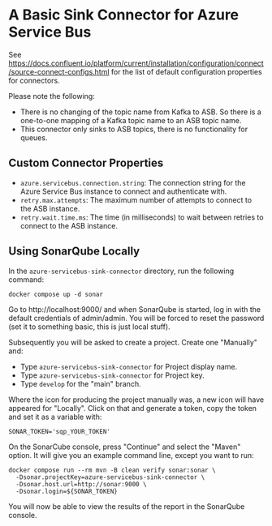 # A Basic Sink Connector for Azure Service Bus

See <https://docs.confluent.io/platform/current/installation/configuration/connect/source-connect-configs.html>
for the list of default configuration properties for connectors.

Please note the following:

- There is no changing of the topic name from Kafka to ASB.  So there is a one-to-one mapping of a Kafka topic name to an ASB topic name.
- This connector only sinks to ASB topics, there is no functionality for queues.

## Custom Connector Properties

- `azure.servicebus.connection.string`: The connection string for the Azure Service Bus instance to connect and authenticate with.
- `retry.max.attempts`: The maximum number of attempts to connect to the ASB instance.
- `retry.wait.time.ms`: The time (in milliseconds) to wait between retries to connect to the ASB instance.

## Using SonarQube Locally

In the `azure-servicebus-sink-connector` directory, run the following command:

```shell
docker compose up -d sonar
```

Go to http://localhost:9000/ and when SonarQube is started, log in with the
default credentials of admin/admin.  You will be forced to reset the
password (set it to something basic, this is just local stuff).

Subsequently you will be asked to create a project.  Create one "Manually"
and:

- Type `azure-servicebus-sink-connector` for Project display name.
- Type `azure-servicebus-sink-connector` for Project key.
- Type `develop` for the "main" branch.

Where the icon for producing the project manually was, a new icon will have
appeared for "Locally".  Click on that and generate a token, copy the token
and set it as a variable with:

```shell
SONAR_TOKEN='sqp_YOUR_TOKEN'
```

On the SonarCube console, press "Continue" and select the "Maven"
option.  It will give you an example command line, except you want
to run:

```shell
docker compose run --rm mvn -B clean verify sonar:sonar \
  -Dsonar.projectKey=azure-servicebus-sink-connector \
  -Dsonar.host.url=http://sonar:9000 \
  -Dsonar.login=${SONAR_TOKEN}
  ```

You will now be able to view the results of the report in the SonarQube
console.
